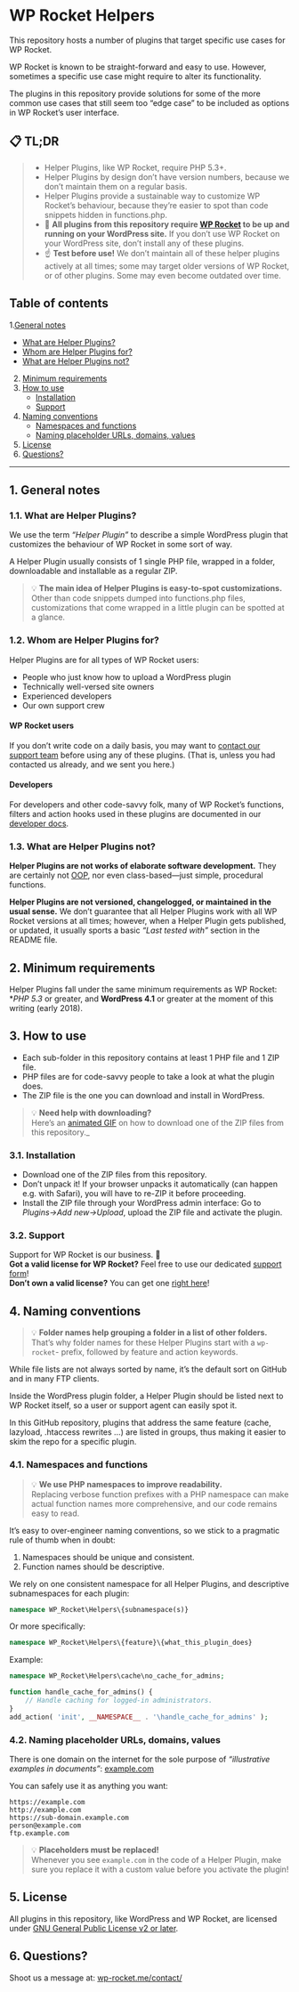 # WP Rocket Helpers
This repository hosts a number of plugins that target specific use cases for WP Rocket.

WP Rocket is known to be straight-forward and easy to use. However, sometimes a specific use case might require to alter its functionality.

The plugins in this repository provide solutions for some of the more common use cases that still seem too “edge case” to be included as options in WP Rocket’s user interface.

## 📋 TL;DR
> - Helper Plugins, like WP Rocket, require PHP 5.3+.
> - Helper Plugins by design don’t have version numbers, because we don’t maintain them on a regular basis.
> - Helper Plugins provide a sustainable way to customize WP Rocket’s behaviour, because they’re easier to spot than code snippets hidden in functions.php.
> - 🚀 **All plugins from this repository require [WP Rocket](https://wp-rocket.me/) to be up and running on your WordPress site.** If you don’t use WP Rocket on your WordPress site, don’t install any of these plugins.
> - ☝️ **Test before use!** We don’t maintain all of these helper plugins actively at all times; some may target older versions of WP Rocket, or of other plugins. Some may even become outdated over time.

## Table of contents

1.[General notes](#1-general-notes)
   - [What are Helper Plugins?](#11-what-are-helper-plugins)
   - [Whom are Helper Plugins for?](#12-whom-are-helper-plugins-for)
   - [What are Helper Plugins not?](#13-what-are-helper-plugins-not)
2. [Minimum requirements](#2-minimum-requirements)
3. [How to use](#3-how-to-use)
   - [Installation](#31-installtion)
   - [Support](#32-support)
4. [Naming conventions](#4-naming-conventions)
   - [Namespaces and functions](#41-namespaces-and-functions)
   - [Naming placeholder URLs, domains, values](#42-naming-placeholder-urls-domains-values)
5. [License](#5-license)
6. [Questions?](#6-questions)

---

## 1. General notes
### 1.1. What are Helper Plugins?
We use the term _“Helper Plugin”_ to describe a simple WordPress plugin that customizes the behaviour of WP Rocket in some sort of way.

A Helper Plugin usually consists of 1 single PHP file, wrapped in a folder, downloadable and installable as a regular ZIP.

> 💡 **The main idea of Helper Plugins is easy-to-spot customizations.**<br>
> Other than code snippets dumped into functions.php files, customizations that come wrapped in a little plugin can be spotted at a glance.

### 1.2. Whom are Helper Plugins for?
Helper Plugins are for all types of WP Rocket users:

* People who just know how to upload a WordPress plugin
* Technically well-versed site owners
* Experienced developers
* Our own support crew

#### WP Rocket users
If you don’t write code on a daily basis, you may want to [contact our support team](https://wp-rocket.me/support/) before using any of these plugins. (That is, unless you had contacted us already, and we sent you here.)

#### Developers
For developers and other code-savvy folk, many of WP Rocket’s functions, filters and action hooks used in these plugins are documented in our [developer docs](http://docs.wp-rocket.me/collection/86-codex).

### 1.3. What are Helper Plugins not?
**Helper Plugins are not works of elaborate software development.**
They are certainly not [OOP](https://en.wikipedia.org/wiki/Object-oriented_programming), nor even class-based—just simple, procedural functions.

**Helper Plugins are not versioned, changelogged, or maintained in the usual sense.**
We don’t guarantee that all Helper Plugins work with all WP Rocket versions at all times; however, when a Helper Plugin gets published, or updated, it usually sports a basic _“Last tested with”_ section in the README file.

## 2. Minimum requirements
Helper Plugins fall under the same minimum requirements as WP Rocket: **PHP 5.3* or greater, and **WordPress 4.1** or greater at the moment of this writing (early 2018).

## 3. How to use

- Each sub-folder in this repository contains at least 1 PHP file and 1 ZIP file.
- PHP files are for code-savvy people to take a look at what the plugin does.
- The ZIP file is the one you can download and install in WordPress.

> 💡 **Need help with downloading?**<br>
> Here’s an [animated GIF](/how-to-download-zip.gif) on how to download one of the ZIP files from this repository._

### 3.1. Installation

- Download one of the ZIP files from this repository.
- Don’t unpack it! If your browser unpacks it automatically (can happen e.g. with Safari), you will have to re-ZIP it before proceeding.
- Install the ZIP file through your WordPress admin interface: Go to _Plugins→Add&#160;new→Upload_, upload the ZIP file and activate the plugin.

### 3.2. Support
Support for WP Rocket is our business.&#160;🙂 <br>
**Got a valid license for WP Rocket?** Feel free to use our dedicated [support form](https://wp-rocket.me/support/)!<br>
**Don’t own a valid license?** You can get one [right here](https://wp-rocket.me/pricing/)!

## 4. Naming conventions
> 💡 **Folder names help grouping a folder in a list of other folders.**<br>
> That’s why folder names for these Helper Plugins start with a `wp-rocket`- prefix, followed by feature and action keywords.

While file lists are not always sorted by name, it’s the default sort on GitHub and in many FTP clients.

Inside the WordPress plugin folder, a Helper Plugin should be listed next to WP Rocket itself, so a user or support agent can easily spot it.

In this GitHub repository, plugins that address the same feature (cache, lazyload, .htaccess rewrites …) are listed in groups, thus making it easier to skim the repo for a specific plugin.

### 4.1. Namespaces and functions
> 💡 **We use PHP namespaces to improve readability.**<br>
> Replacing verbose function prefixes with a PHP namespace can make actual function names more comprehensive, and our code remains easy to read.

It’s easy to over-engineer naming conventions, so we stick to a pragmatic rule of thumb when in doubt:

1. Namespaces should be unique and consistent.
2. Function names should be descriptive.

We rely on one consistent namespace for all Helper Plugins, and descriptive subnamespaces for each plugin:

```php
namespace WP_Rocket\Helpers\{subnamespace(s)}
```

Or more specifically:

```php
namespace WP_Rocket\Helpers\{feature}\{what_this_plugin_does}
```

Example:
```php
namespace WP_Rocket\Helpers\cache\no_cache_for_admins;

function handle_cache_for_admins() {
    // Handle caching for logged-in administrators.
}
add_action( 'init', __NAMESPACE__ . '\handle_cache_for_admins' );
```

### 4.2. Naming placeholder URLs, domains, values
There is one domain on the internet for the sole purpose of _“illustrative examples in documents”_: [example.com](https://example.com/)

You can safely use it as anything you want:

```
https://example.com
http://example.com
https://sub-domain.example.com
person@example.com
ftp.example.com
```

> 💡 **Placeholders must be replaced!**<br>
> Whenever you see `example.com` in the code of a Helper Plugin, make sure you replace it with a custom value before you activate the plugin!

## 5. License

All plugins in this repository, like WordPress and WP Rocket, are licensed under [GNU General Public License v2 or later](/LICENSE).

## 6. Questions?

Shoot us a message at: [wp-rocket.me/contact/](https://wp-rocket.me/contact/?nocache)
